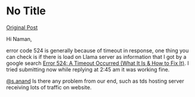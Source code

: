 # No Title

[Original Post](https://discourse.onlinedegree.iitm.ac.in/t/161120/72)

<p>Hi Naman,</p>
<p>error code 524 is generally because of timeout in response, one thing you can check is if there is load on Llama server as information that I got by a google search <a href="https://www.lifewire.com/error-524-a-timeout-occurred-4782741" rel="noopener nofollow ugc">Error 524: A Timeout Occurred (What It Is &amp; How to Fix It)</a>. I tried submitting now while replying at 2:45 am it was working fine.</p>
<p><a class="mention" href="/u/s.anand">@s.anand</a> Is there any problem from our end, such as tds hosting server receiving lots of traffic on website.</p>